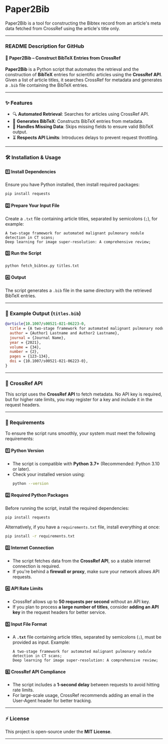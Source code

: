 # Paper2Bib
Paper2Bib is a tool for constructing the Bibtex record from an article's meta data fetched from CrossRef using the article's title only.

---

### **README Description for GitHub**  

#### 📌 **Paper2Bib – Construct BibTeX Entries from CrossRef**  

**Paper2Bib** is a Python script that automates the retrieval and the construction of **BibTeX** entries for scientific articles using the **CrossRef API**. Given a list of article titles, it searches CrossRef for metadata and generates a `.bib` file containing the BibTeX entries.

---

### ✨ **Features**
- 🔍 **Automated Retrieval**: Searches for articles using CrossRef API.  
- 📜 **Generates BibTeX**: Constructs BibTeX entries from metadata.  
- 📝 **Handles Missing Data**: Skips missing fields to ensure valid BibTeX output.  
- ⏳ **Respects API Limits**: Introduces delays to prevent request throttling.  

---

### 🛠 **Installation & Usage**
#### **1️⃣ Install Dependencies**
Ensure you have Python installed, then install required packages:
```bash
pip install requests
```

#### **2️⃣ Prepare Your Input File**
Create a `.txt` file containing article titles, separated by semicolons (`;`), for example:
```
A two-stage framework for automated malignant pulmonary nodule detection in CT scans;
Deep learning for image super-resolution: A comprehensive review;
```

#### **3️⃣ Run the Script**
```bash
python fetch_bibtex.py titles.txt
```

#### **4️⃣ Output**
The script generates a `.bib` file in the same directory with the retrieved BibTeX entries.

---

### 📌 **Example Output (`titles.bib`)**
```bibtex
@article{10.1007/s00521-021-06223-0,
  title = {A two-stage framework for automated malignant pulmonary nodule detection in CT scans},
  author = {Author1 Lastname and Author2 Lastname},
  journal = {Journal Name},
  year = {2021},
  volume = {34},
  number = {2},
  pages = {123-134},
  doi = {10.1007/s00521-021-06223-0},
}
```

---

### 🔗 **CrossRef API**
This script uses the **CrossRef API** to fetch metadata. No API key is required, but for higher rate limits, you may register for a key and include it in the request headers.

---

### **📌 Requirements**  

To ensure the script runs smoothly, your system must meet the following requirements:

#### **1️⃣ Python Version**  
- The script is compatible with **Python 3.7+** (Recommended: Python 3.10 or later).  
- Check your installed version using:
  ```bash
  python --version
  ```

#### **2️⃣ Required Python Packages**  
Before running the script, install the required dependencies:
```bash
pip install requests
```
Alternatively, if you have a `requirements.txt` file, install everything at once:
```bash
pip install -r requirements.txt
```

#### **3️⃣ Internet Connection**  
- The script fetches data from the **CrossRef API**, so a stable internet connection is required.  
- If you're behind a **firewall or proxy**, make sure your network allows API requests.

#### **4️⃣ API Rate Limits**  
- CrossRef allows up to **50 requests per second** without an API key.  
- If you plan to process **a large number of titles**, consider **adding an API key** in the request headers for better service.  

#### **5️⃣ Input File Format**  
- A **`.txt`** file containing article titles, separated by semicolons (`;`), must be provided as input. Example:
  ```
  A two-stage framework for automated malignant pulmonary nodule detection in CT scans;
  Deep learning for image super-resolution: A comprehensive review;
  ```

#### **6️⃣ CrossRef API Compliance**  
- The script includes a **1-second delay** between requests to avoid hitting rate limits.  
- For large-scale usage, CrossRef recommends adding an email in the User-Agent header for better tracking.

---

### ⚡ **License**
This project is open-source under the **MIT License**.

---
